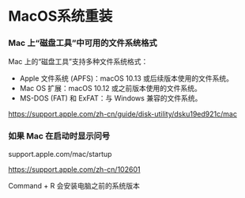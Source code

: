 # MacOS系统重装

### Mac 上“磁盘工具”中可用的文件系统格式
Mac 上的“磁盘工具”支持多种文件系统格式：
- Apple 文件系统 (APFS)：macOS 10.13 或后续版本使用的文件系统。
- Mac OS 扩展：macOS 10.12 或之前版本使用的文件系统。
- MS-DOS (FAT) 和 ExFAT：与 Windows 兼容的文件系统。

https://support.apple.com/zh-cn/guide/disk-utility/dsku19ed921c/mac



### 如果 Mac 在启动时显示问号
support.apple.com/mac/startup

https://support.apple.com/zh-cn/102601

Command + R 会安装电脑之前的系统版本